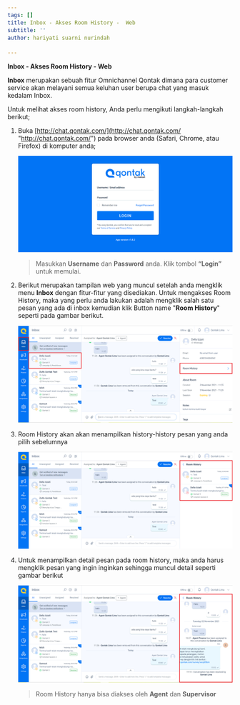 ```yaml
---
tags: []
title: Inbox - Akses Room History -  Web
subtitle: ''
author: hariyati suarni nurindah

---
```

**Inbox - Akses Room History - Web**

**Inbox** merupakan sebuah fitur Omnichannel Qontak dimana para customer service akan melayani semua keluhan user berupa chat yang masuk kedalam Inbox.

Untuk melihat akses room history, Anda perlu mengikuti langkah-langkah berikut;

1. Buka [http://chat.qontak.com/](http://chat.qontak.com/ "http://chat.qontak.com/") pada browser anda (Safari, Chrome, atau Firefox) di komputer anda;

   ![](/uploads/login-qontak-c.png)

   > Masukkan **Username** dan **Password** anda. Klik tombol **“Login”** untuk memulai.
2. Berikut merupakan tampilan web yang muncul setelah anda mengklik menu **Inbox** dengan fitur-fitur yang disediakan. Untuk mengakses Room History, maka yang perlu anda lakukan adalah mengklik salah satu pesan yang ada di inbox kemudian klik Button name "**Room History**" seperti pada gambar berikut.

   ![](/uploads/roomhistory.PNG)
3. Room History akan akan menampilkan history-history pesan yang anda pilih sebelumnya

   ![](/uploads/roomhistory1.PNG)
4. Untuk menampilkan detail pesan pada room history, maka anda harus mengklik pesan yang ingin inginkan sehingga muncul detail seperti gambar berikut

   ![](/uploads/roomhistory2.PNG)

   > Room History hanya bisa diakses oleh **Agent** dan **Supervisor**